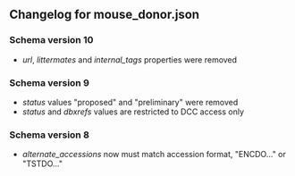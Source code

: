 ## Changelog for mouse_donor.json

### Schema version 10

* *url*, *littermates* and *internal_tags* properties were removed

### Schema version 9

* *status* values "proposed" and "preliminary" were removed
* *status* and *dbxrefs* values are restricted to DCC access only

### Schema version 8

* *alternate_accessions* now must match accession format, "ENCDO..." or "TSTDO..."